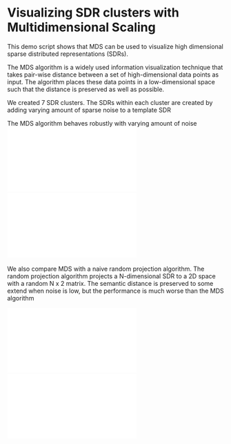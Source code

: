 # Visualizing SDR clusters with Multidimensional Scaling

This demo script shows that MDS can be used to visualize high dimensional
sparse distributed representations (SDRs).

The MDS algorithm is a widely used information visualization technique that
takes pair-wise distance between a set of high-dimensional data points as input.
The algorithm places these data points in a low-dimensional space such that
the distance is preserved as well as possible.

We created 7 SDR clusters. The SDRs within each cluster are created by adding
varying amount of sparse noise to a template SDR

The MDS algorithm behaves robustly with varying amount of noise
![alt text](MDS_clusterN_7_noiseLevel_0.1.pdf)
![alt text](MDS_clusterN_7_noiseLevel_0.5.pdf)

We also compare MDS with a naive random projection algorithm. The random
projection algorithm projects a N-dimensional SDR to a 2D space with a random
N x 2 matrix. The semantic distance is preserved to some extend when noise
is low, but the performance is much worse than the MDS algorithm

![alt text](RandomProj_clusterN_7_noiseLevel_0.1.pdf)
![alt text](RandomProj_clusterN_7_noiseLevel_0.5.pdf)